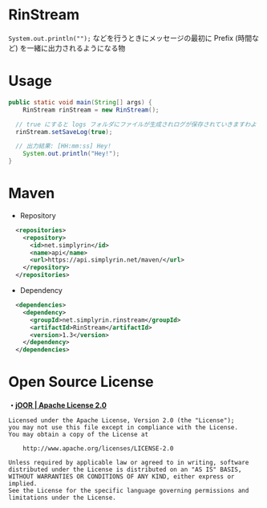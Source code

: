 # RinStream
`System.out.println("");` などを行うときにメッセージの最初に Prefix (時間など) を一緒に出力されるようになる物

# Usage
```Java
public static void main(String[] args) {
	RinStream rinStream = new RinStream();

  // true にすると logs フォルダにファイルが生成されログが保存されていきますわよ
  rinStream.setSaveLog(true);

  // 出力結果: [HH:mm:ss] Hey!
	System.out.println("Hey!");
}
```

# Maven
- Repository
```XML
  <repositories>
    <repository>
      <id>net.simplyrin</id>
      <name>api</name>
      <url>https://api.simplyrin.net/maven/</url>
    </repository>
  </repositories>
```

- Dependency
```XML
  <dependencies>
    <dependency>
      <groupId>net.simplyrin.rinstream</groupId>
      <artifactId>RinStream</artifactId>
      <version>1.3</version>
    </dependency>
  </dependencies>
```

# Open Source License
**・[jOOR | Apache License 2.0](https://github.com/jOOQ/jOOR/blob/master/LICENSE.txt)**
```
Licensed under the Apache License, Version 2.0 (the "License");
you may not use this file except in compliance with the License.
You may obtain a copy of the License at

    http://www.apache.org/licenses/LICENSE-2.0

Unless required by applicable law or agreed to in writing, software
distributed under the License is distributed on an "AS IS" BASIS,
WITHOUT WARRANTIES OR CONDITIONS OF ANY KIND, either express or implied.
See the License for the specific language governing permissions and
limitations under the License.
```
